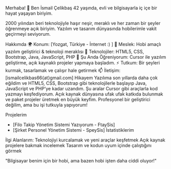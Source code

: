 Merhaba! 👋 Ben İsmail Çelikbaş
42 yaşında, evli ve bilgisayarla iç içe bir hayat yaşayan biriyim.

2000 yılından beri teknolojiyle haşır neşir, meraklı ve her zaman bir şeyler öğrenmeye açık biriyim. Yazılım ve tasarım dünyasında hobilerimle vakit geçirmeyi seviyorum.

Hakkımda
🌍 Konum: [Yozgat, Türkiye - İnternet :) ]
💼 Meslek: Hobi amaçlı yazılım geliştirici & teknoloji meraklısı
🔧 Teknolojiler: HTML5, CSS, Bootstrap, Java, JavaScript, PHP
🌱 Şu Anda Öğreniyorum: Cursor ile yazılım geliştirme, açık kaynaklı projeler yapmaya başladım.
⚡ Tutkum: Bir şeyleri kurmak, tasarlamak ve çalışır hale getirmek
📫 İletişim: [ismailcelikbas66{at}gmail.com]
Hikayem
Yazılıma son yıllarda daha çok eğildim ve HTML5, CSS, Bootstrap gibi teknolojilerle başlayıp Java, JavaScript ve PHP’ye kadar uzandım. Şu aralar Cursor gibi araçlarla kod yazmayı keşfediyorum. Açık kaynak dünyasına ufak ufak katkıda bulunmak ve paket projeler üretmek en büyük keyfim. Profesyonel bir geliştirici değilim, ama bu işi tutkuyla yapıyorum!

Projelerim
- [Filo Takip Yönetim Sistemi Yazıyorum - FtaySis]
- [Şirket Personel Yönetim Sistemi - SpeySis]
İstatistiklerim




İlgi Alanlarım:
Teknolojiyi kurcalamak ve yeni araçlar keşfetmek
Açık kaynak projelere bakmak incelemek
Tasarım ve kodun uyum içinde çalıştığını görmek

"Bilgisayar benim için bir hobi, ama bazen hobi işten daha ciddi oluyor!"
